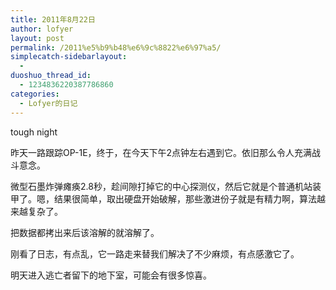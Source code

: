 ```yaml
---
title: 2011年8月22日
author: lofyer
layout: post
permalink: /2011%e5%b9%b48%e6%9c%8822%e6%97%a5/
simplecatch-sidebarlayout:
  - 
duoshuo_thread_id:
  - 1234836220387786860
categories:
  - Lofyer的日记
---
```

tough night

昨天一路跟踪OP-1E，终于，在今天下午2点钟左右遇到它。依旧那么令人充满战斗意念。

微型石墨炸弹瘫痪2.8秒，趁间隙打掉它的中心探测仪，然后它就是个普通机站装甲了。嗯，结果很简单，取出硬盘开始破解，那些激进份子就是有精力啊，算法越来越复杂了。

把数据都拷出来后该溶解的就溶解了。

刚看了日志，有点乱，它一路走来替我们解决了不少麻烦，有点感激它了。

明天进入逃亡者留下的地下室，可能会有很多惊喜。